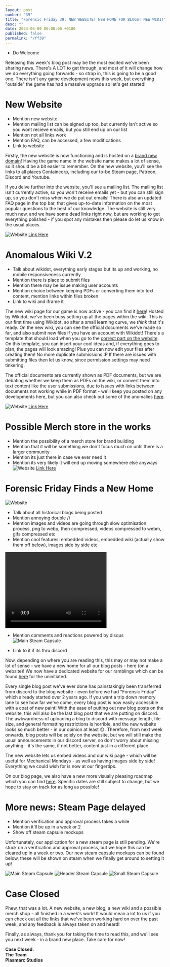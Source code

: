 ```yaml
---
layout: post
number: "39"
title: "Forensic Friday 39: NEW WEBSITE! NEW HOME FOR BLOGS! NEW WIKI!"
desc: ""
date: 2023-06-09 00:00:00 +0100
published: false 
permalink: "/ff39"
---
```


- Do Welcome

Releasing this week's blog post may be the most excited we've been sharing news. There's A LOT to get through, and most of it will change how we do everything going forwards - so strap in, this is going to be a good one. There isn't any game development news this week, but everything "outside" the game has had a massive upgrade so let's get started!

# New Website
- Mention new website
- Mention mailing list can be signed up too, but currently isn't active so you wont recieve emails, but you still end up on our list
- Mention not all links work
- Mention FAQ, can be accessed, a few modifications
- Link to website 

Firstly, the new website is now functioning and is hosted on a [brand new domain](https://containcorpgame.com/)! Having the game name in the website name makes a lot of sense, so it should be a bit easier to remember. On the new website, you'll see the links to all places Containcorp, including our to-be Steam page, Patreon, Discord and Youtube. 

If you delve further into the website, you'll see a mailing list. The mailing list isn't currently active, so you won't receive emails yet -  but you can still sign up, so you don't miss when we do put out emails! There is also an updated FAQ page in the top bar, that gives up-to-date information on the most popular questions to the best of our knowledge. The website is still very much new, and we have some dead links right now, but are working to get everything polished - if you spot any mistakes then please do let us know in the usual places.

![Website](./forensic-friday-media/ff39/web.png)
[Link Here](https://containcorpgame.com/)
# Anomalous Wiki V.2
- Talk about wikidot, everything early stages but its up and working, no mobile responsiveness currently
- Mention there is place to submit files
- Mention there may be issue making user accounts
- Mention choice between keeping PDFs or converting them into text content, mention links within files broken
- Link to wiki and iframe it

The new wiki page for our game is now active - you can find it [here](http://containcorp.wikidot.com/)! Hosted by Wikidot, we've been busy setting up all the pages within the wiki. This is our first time using Wikidot, so after a small learning curve, we _think_ that it's ready. On the new wiki, you can see the official documents we've made so far, and also submit new files if you have an account with Wikidot! There's a template that should load when you go to the [correct part on the website](http://containcorp.wikidot.com/create-submissions). On this template, you can insert your cool ideas and, if everything goes to plan, the pages will look amazing! Plus you can now edit your files after creating them! No more duplicate submissions :P If there are issues with submitting files then let us know, since permission settings may need tinkering.

The official documents are currently shown as PDF documents, but we are debating whether we keep them as PDFs on the wiki, or convert them into text content like the user submissions, due to issues with links between documents not working while in PDF format - we'll keep you posted on any developments here, but you can also check out some of the anomalies [here](http://containcorp.wikidot.com/group-1).

![Website](./forensic-friday-media/ff39/wiki.png)
[Link Here](http://containcorp.wikidot.com/)

# Possible Merch store in the works
- Mention the possibility of a merch store for brand building
- Mention that it will be something we don't focus much on until there is a larger community
- Mention its just there in case we ever need it
- Mention its very likely it will end up moving somewhere else anyways
![Website](./forensic-friday-media/ff39/store.png)
[Link Here](https://containcorp.teemill.com/)

# Forensic Friday Finds a New Home
![Website](./forensic-friday-media/ff39/blog.png)
- Talk about all historical blogs being posted
- Mention annoying double //
- Mention images and videos are going through slow optimisation process, png to webp, then compressed, videos compressed to webm, gifs compressed etc
- Mention cool features: embedded videos, embedded wiki (actually show them off below), images side by side etc

<video width="320" height="240" controls>
<source src="./forensic-friday-media/ff39/carryBug.mp4" type="video/mp4">
Your browser does not support the video tag.
</video>

- Mention comments and reactions powered by disqus
![Main Steam Capsule](./forensic-friday-media/ff39/comments.png)

- Link to it if its thru discord

Now, depending on where you are reading this, this may or may not make a lot of sense - we have a new home for all our blog posts - here (on a website)! We now have a dedicated website for our ramblings which can be found [here](https://plasmarcstudios.co.uk/containcorp-blog/) for the uninitiated. 

Every single blog post we've ever done has painstakingly been transferred from discord to the blog website - even before we had "Forensic Friday" which already started over 2 years ago. If you want a trip down memory lane to see how far we've come, every blog post is now easily accessible with a coat of new paint! With the ease of putting out new blog posts on the website, this will also be the last blog post that we are putting on discord. The awkwardness of uploading a blog to discord with message length, file size, and general formatting restrictions is horrible, and the new website looks so much better - in our opinion at least :sweat:. Therefore, from next week onwards, blog posts will be solely on the website, but we will still make the usual announcements in our discord server, so don't worry about missing anything - it's the same, if not better, content just in a different place. 

The new website lets us embed videos and our wiki page - which will be useful for Mechanical Mondays - as well as having images side by side! Everything we could wish for is now at our fingertips. 

On our blog page, we also have a new more visually pleasing roadmap which you can find [here](https://plasmarcstudios.co.uk//containcorp-blog/roadmap/). Specific dates are still subject to change, but we hope to stay on track for as long as possible!

# More news: Steam Page delayed
- Mention verification and approval process takes a while
- Mention it'll be up in a week or 2
- Show off steam capsule mockups


Unfortunately, our application for a new steam page is still pending. We're stuck on a verification and approval process, but we hope this can be cleared up in a week or two. Our new steam capsule mockups can be found below, these will be shown on steam when we finally get around to setting it up!

![Main Steam Capsule](./forensic-friday-media/ff39/mainCapsule.png)
![Header Steam Capsule](./forensic-friday-media/ff39/headerCapsule.png)
![Small Steam Capsule](./forensic-friday-media/ff39/smallCapsule.png)

# Case Closed

Phew, that was a lot. A new website, a new blog, a new wiki and a possible merch shop - all finished in a week's work! It would mean a lot to us if you can check out all the links that we've been working hard on over the past week, and any feedback is always taken on and heard! 

Finally, as always, thank you for taking the time to read this, and we'll see you next week - in a brand new place. Take care for now! 


**Case Closed.**\
**The Team**\
**Plasmarc Studios**
